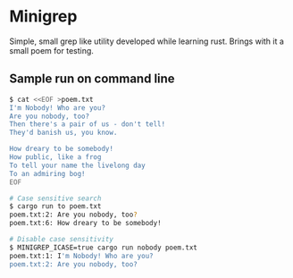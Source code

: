 # Minigrep

Simple, small grep like utility developed while learning rust.
Brings with it a small poem for testing.

## Sample run on command line

```bash
$ cat <<EOF >poem.txt
I'm Nobody! Who are you?
Are you nobody, too?
Then there's a pair of us - don't tell!
They'd banish us, you know.

How dreary to be somebody!
How public, like a frog
To tell your name the livelong day
To an admiring bog!
EOF

# Case sensitive search
$ cargo run to poem.txt
poem.txt:2: Are you nobody, too?
poem.txt:6: How dreary to be somebody!

# Disable case sensitivity
$ MINIGREP_ICASE=true cargo run nobody poem.txt
poem.txt:1: I'm Nobody! Who are you?
poem.txt:2: Are you nobody, too?
```

